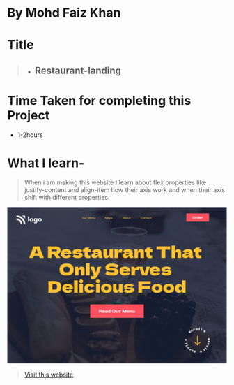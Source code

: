 
# By Mohd Faiz Khan

# Title
  > - ## Restaurant-landing

# Time Taken for completing this Project
  - 1-2hours
 
# What I learn- 
 
 > When i am making this website I learn about flex properties like justify-content and align-item how their axis work and when their axis shift with different properties.
 
 
 
 
  ![Website-demo-pic](https://raw.githubusercontent.com/mfaizk/restaurant-landing-2/master/2.png)



> [Visit this website](https://restaurant-landing-page2.netlify.app/)

